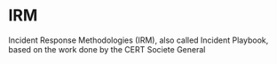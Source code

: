 # IRM
Incident Response Methodologies (IRM), also called Incident Playbook, based on the work done by the CERT Societe General
